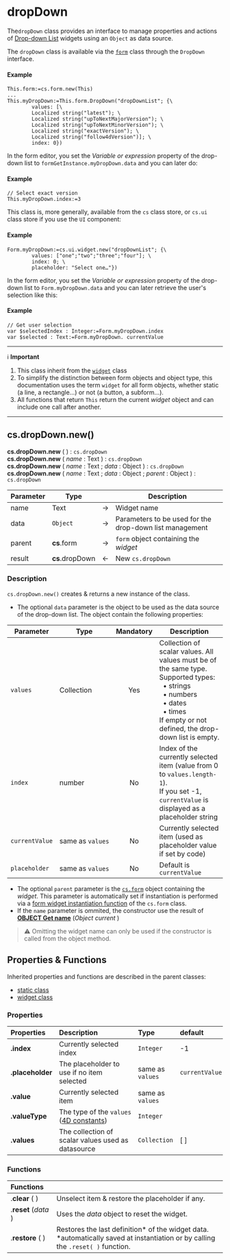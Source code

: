 # dropDown

The`dropDown` class provides an interface to manage properties and actions of [Drop-down List](https://developer.4d.com/docs/20/FormObjects/dropdownListOverview) widgets using an `Object` as data source.

The `dropDown` class is available via the [`form`](form.md#objects) class through the `DropDown` interface.

#### Example

```4d
This.form:=cs.form.new(This)
...
This.myDropDown:=This.form.DropDown("dropDownList"; {\		values: [\		Localized string("latest"); \		Localized string("upToNextMajorVersion"); \		Localized string("upToNextMinorVersion"); \		Localized string("exactVersion"); \		Localized string("follow4dVersion")]; \		index: 0})
```

In the form editor, you set the *Variable or expression* property of the drop-down list to `formGetInstance.myDropDown.data` and you can later do:

#### Example

```4d
// Select exact version
This.myDropDown.index:=3
```

This class is, more generally, available from the `cs` class store, or `cs.ui` class store if you use the `UI` component:

#### Example

```4d
Form.myDropDown:=cs.ui.widget.new("dropDownList"; {\		values: ["one";"two";"three";"four"]; \		index: 0; \		placeholder: "Select one…"})
```

In the form editor, you set the *Variable or expression* property of the drop-down list to `Form.myDropDown.data` and you can later retrieve the user's selection like this:

#### Example

```4d
// Get user selection
var $selectedIndex : Integer:=Form.myDropDown.index
var $selected : Text:=Form.myDropDown. currentValue
```
<hr>

ℹ️ <b>Important</b>

1. This class inherit from the [`widget`](widget.md) class
2. To simplify the distinction between form objects and object type, this documentation uses the term `widget` for all form objects, whether static (a line, a rectangle…) or not (a button, a subform…).
3. All functions that return `This` return the current *widget* object and can include one call after another. 

<hr>

## <a name="Constructor">cs.dropDown.new()</a>

**cs.dropDown.new** ( ) : `cs.dropDown`
<br>**cs.dropDown.new** ( *name* : Text ) : `cs.dropDown`
<br>**cs.dropDown.new** ( *name* : Text ; *data* : Object ) : `cs.dropDown`
<br>**cs.dropDown.new** ( *name* : Text ; *data* : Object ; *parent* : Object ) : `cs.dropDown`

|Parameter|Type||Description|
|---|---|---|---|
| name | Text | →| Widget name |
| data | `Object` | → | Parameters to be used for the drop-down list management |
| parent | **cs**.form | → | `form` object containing the *widget* |
| result | **cs**.dropDown | ← | New `cs.dropDown`

### Description

`cs.dropDown.new()` creates & returns a new instance of the class.
 
 * The optional `data` parameter is the object to be used as the data source of the drop-down list. The object contain the following properties:

|Parameter|Type| Mandatory |Description|
|---|---|:---:|---|
`values` | Collection | Yes | Collection of scalar values. All values must be of the same type. <br>Supported types:<br>  • strings<br>  • numbers<br>  • dates<br>  • times<br>If empty or not defined, the drop-down list is empty.
`index` | number | No | Index of the currently selected item (value from 0 to `values.length-1`). <br>If you set -1, `currentValue` is displayed as a placeholder string
`currentValue` | same as `values` | No | Currently selected item (used as placeholder value if set by code)
`placeholder` | same as `values` | No | Default is `currentValue`
  
 * The optional `parent` parameter is the [`cs.form`](form.md) object containing the *widget*. This parameter is automatically set if instantiation is performed via a [form widget instantiation function](form.md#objects) of the `cs.form` class.
* If the `name` parameter is ommited, the constructor use the result of **[OBJECT Get name](https://doc.4d.com/4Dv19/4D/19/OBJECT-Get-name.301-5392401.en.html)** (_Object current_ )

> ⚠️ Omitting the widget name can only be used if the constructor is called from the object method.

## <a name="Inherited">Properties & Functions</a>

Inherited properties and functions are described in the parent classes:

* [static class](static.md)
* [widget class](widget.md)

### <a name="Properties">Properties</a>

|Properties|Description|Type|default|Writable|
|:----------|:-----------|:-----------|:-----------|:-----------:| 
|**.index** | Currently selected index | `Integer` | -1 | <font color="green">✓</font>
|**.placeholder** | The placeholder to use if no item selected | same as `values` | `currentValue` | <font color="green">✓</font>
|**.value** | Currently selected item | same as `values` |  | <font color="green">✓</font>
|**.valueType** | The type of the `values` ([4D constants](https://developer.4d.com/docs/commands/value-type))| `Integer` |  | <font color="red">x</font>
|**.values** | The collection of scalar values used as datasource| `Collection` | [ ] | <font color="green">✓</font>

### <a name="Functions">Functions</a>

| Functions | |
|:-------- |:------ | 
|.**clear** ( ) | Unselect item & restore the placeholder if any.
|.**reset** (*data* ) | Uses the *data* object to reset the widget.
|.**restore** ( ) | Restores the last definition\* of the widget data.<br>\*automatically saved at instantiation or by calling the `.reset( )` function.
